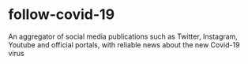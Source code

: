 # follow-covid-19
An aggregator of social media publications such as Twitter, Instagram, Youtube and official portals, with reliable news about the new Covid-19 virus
